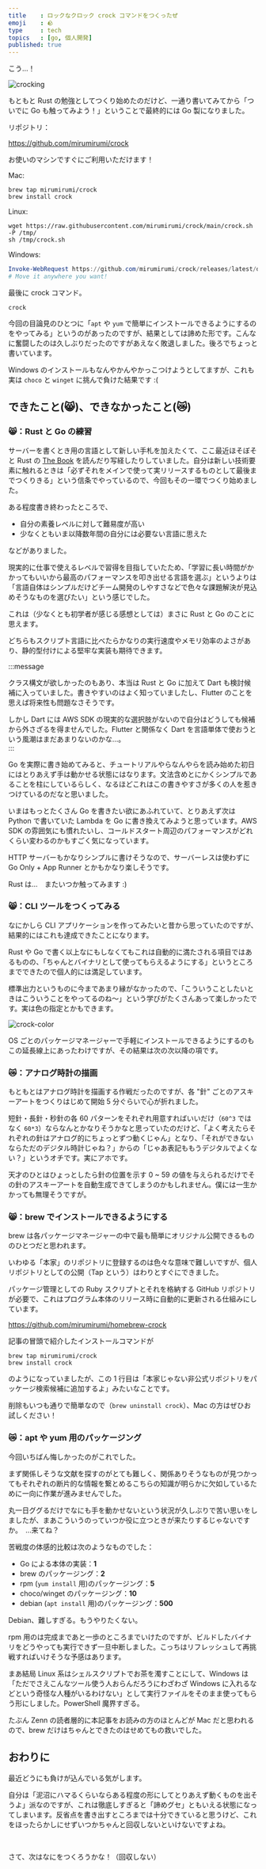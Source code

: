 ```yaml
---
title    : ロックなクロック crock コマンドをつくったぜ
emoji    : 🪨
type     : tech
topics   : [go, 個人開発]
published: true
---
```


こう…！

![crocking](/images/crocking.gif)

もともと Rust の勉強としてつくり始めたのだけど、一通り書いてみてから「ついでに Go も触ってみよう！」ということで最終的には Go 製になりました。

リポジトリ：

https://github.com/mirumirumi/crock

お使いのマシンですぐにご利用いただけます！

Mac:

```plain
brew tap mirumirumi/crock
brew install crock
```

Linux:

```plain
wget https://raw.githubusercontent.com/mirumirumi/crock/main/crock.sh -P /tmp/
sh /tmp/crock.sh
```

Windows:

```powershell
Invoke-WebRequest https://github.com/mirumirumi/crock/releases/latest/download/crock.exe -OutFile $env:temp\crock.exe  # it would be `C:\Users\[user]\AppData\Local\Temp`
# Move it anywhere you want!
```

最後に crock コマンド。

```plain
crock
```

今回の目論見のひとつに「`apt` や `yum` で簡単にインストールできるようにするのをやってみる」というのがあったのですが、結果としては諦めた形です。こんなに奮闘したのは久しぶりだったのですがあえなく敗退しました。後ろでちょっと書いています。

Windows のインストールもなんやかんやかっこつけようとしてますが、これも実は `choco` と `winget` に挑んで負けた結果です :(

## できたこと(😸)、できなかったこと(😿)

### 😸：Rust と Go の練習

サーバーを書くとき用の言語として新しい手札を加えたくて、ここ最近ほそぼそと Rust の [The Book](https://doc.rust-jp.rs/book-ja/) を読んだり写経したりしていました。自分は新しい技術要素に触れるときは「必ずそれをメインで使って実リリースするものとして最後までつくりきる」という信条でやっているので、今回もその一環でつくり始めました。

ある程度書き終わったところで、

- 自分の素養レベルに対して難易度が高い
- 少なくともいま以降数年間の自分には必要ない言語に思えた

などがありました。

現実的に仕事で使えるレベルで習得を目指していたため、「学習に長い時間がかかってもいいから最高のパフォーマンスを叩き出せる言語を選ぶ」というよりは「言語自体はシンプルだけどチーム開発のしやすさなどで色々な課題解決が見込めそうなものを選びたい」という感じでした。

これは（少なくとも初学者が感じる感想としては）まさに Rust と Go のことに思えます。

どちらもスクリプト言語に比べたらかなりの実行速度やメモリ効率のよさがあり、静的型付けによる堅牢な実装も期待できます。

:::message

クラス構文が欲しかったのもあり、本当は Rust と Go に加えて Dart も検討候補に入っていました。書きやすいのはよく知っていましたし、Flutter のことを思えば将来性も問題なさそうです。

しかし Dart には AWS SDK の現実的な選択肢がないので自分はどうしても候補から外さざるを得ませんでした。Flutter と関係なく Dart を言語単体で使おうという風潮はまだあまりないのかな…。  
:::

Go を実際に書き始めてみると、チュートリアルやらなんやらを読み始めた初日にはとりあえず手は動かせる状態にはなります。文法含めとにかくシンプルであることを柱にしているらしく、なるほどこれはこの書きやすさが多くの人を惹きつけているのだなと思いました。

いまはもっとたくさん Go を書きたい欲にあふれていて、とりあえず次は Python で書いていた Lambda を Go に書き換えてみようと思っています。AWS SDK の雰囲気にも慣れたいし、コールドスタート周辺のパフォーマンスがどれくらい変わるのかもすごく気になっています。

HTTP サーバーもかなりシンプルに書けそうなので、サーバーレスは使わずに Go Only + App Runner とかもかなり楽しそうです。

Rust は…　またいつか触ってみます :)  

### 😸：CLI ツールをつくってみる

なにかしら CLI アプリケーションを作ってみたいと昔から思っていたのですが、結果的にはこれも達成できたことになります。

Rust や Go で書く以上なにもしなくてもこれは自動的に満たされる項目ではあるものの、「ちゃんとバイナリとして使ってもらえるようにする」というところまでできたので個人的には満足しています。

標準出力というものに今まであまり縁がなかったので、「こういうことしたいときはこういうことをやってるのね～」という学びがたくさんあって楽しかったです。実は色の指定とかもできます。

![crock-color](/images/crock-color.png)

OS ごとのパッケージマネージャーで手軽にインストールできるようにするのもこの延長線上にあったわけですが、その結果は次の次以降の項です。

### 😿：アナログ時計の描画

もともとはアナログ時計を描画する作戦だったのですが、各 "針" ごとのアスキーアートをつくりはじめて開始 5 分ぐらいで心が折れました。

短針・長針・秒針の各 60 パターンをそれぞれ用意すればいいだけ（`60^3` ではなく `60*3`）ならなんとかなりそうかなと思っていたのだけど、「よく考えたらそれぞれの針はアナログ的にちょっとずつ動くじゃん」となり、「それができないならただのデジタル時計じゃね？」からの「じゃあ表記ももうデジタルでよくない？」というオチです。実にアホです。

天才のひとはひょっとしたら針の位置を示す 0 ~ 59 の値を与えられるだけでその針のアスキーアートを自動生成できてしまうのかもしれません。僕には一生かかっても無理そうですが。

### 😸：brew でインストールできるようにする

brew は各パッケージマネージャーの中で最も簡単にオリジナル公開できるもののひとつだと思われます。

いわゆる「本家」のリポジトリに登録するのは色々な意味で難しいですが、個人リポジトリとしての公開（Tap という）はわりとすぐにできました。

パッケージ管理としての Ruby スクリプトとそれを格納する GitHub リポジトリが必要で、これはプログラム本体のリリース時に自動的に更新される仕組みにしています。

https://github.com/mirumirumi/homebrew-crock

記事の冒頭で紹介したインストールコマンドが

```plain
brew tap mirumirumi/crock
brew install crock
```

のようになっていましたが、この 1 行目は「本家じゃない非公式リポジトリをパッケージ検索候補に追加するよ」みたいなことです。

削除もいつも通りで簡単なので（`brew uninstall crock`）、Mac の方はぜひお試しください！

### 😿：apt や yum 用のパッケージング

今回いちばん悔しかったのがこれでした。

まず関係しそうな文献を探すのがとても難しく、関係ありそうなものが見つかってもそれぞれの断片的な情報を繋とめるこちらの知識が明らかに欠如しているために一向に作業が進みませんでした。

丸一日ググるだけでなにも手を動かせないという状況が久しぶりで苦い思いをしましたが、まあこういうのっていつか役に立つときが来たりするじゃないですか。　…来てね？

苦戦度の体感的比較は次のようなものでした：

- Go による本体の実装：**1**
- brew のパッケージング：**2**
- rpm (`yum install` 用)のパッケージング：**5**
- choco/winget のパッケージング：**10**
- debian (`apt install` 用)のパッケージング：**500**

Debian、難しすぎる。もうやりたくない。

rpm 用のは完成まであと一歩のところまでいけたのですが、ビルドしたバイナリをどうやっても実行できず一旦中断しました。こっちはリフレッシュして再挑戦すればいけそうな予感はあります。

まあ結局 Linux 系はシェルスクリプトでお茶を濁すことにして、Windows は「ただでさえこんなツール使う人おらんだろうにわざわざ Windows に入れるなどという奇怪な人種がいるわけない」として実行ファイルをそのまま使ってもらう形にしました。PowerShell 魔界すぎる。

たぶん Zenn の読者層的に本記事をお読みの方のほとんどが Mac だと思われるので、brew だけはちゃんとできたのはせめてもの救いでした。

## おわりに

最近どうにも負けが込んでいる気がします。

自分は「泥沼にハマるくらいならある程度の形にしてとりあえず動くものを出そうよ」派なのですが、これは徹底しすぎると「諦めグセ」ともいえる状態になってしまいます。反省点を書き出すところまでは十分できていると思うけど、これをほったらかしにせずいつかちゃんと回収しないといけないですよね。

<br />

さて、次はなにをつくろうかな！（回収しない）
